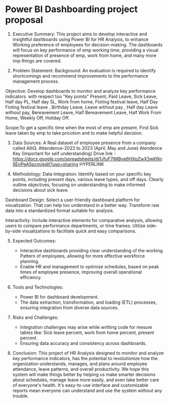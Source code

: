 # Power BI Dashboarding project proposal

1. Executive Summary:
This project aims to develop interactive and insightful dashboards using Power BI for HR Analysis, to enhance Working preference of employees for decision-making.
The dashboards will focus on key performance of emp working time, providing a visual representation of presence of emp, work from home, and many more imp things are covered.

3. Problem Statement:
Background: An evaluation is required to identify shortcomings and recommend improvements to the performance management process.
   
Objective: Develop dashboards to monitor and analyze key performance indicators.
with respect too "Key points" 
Present, Paid Leave, Sick Leave, Half day PL, Half day SL, Work from home, Floting festival leave, Half Day Floting festival leave , Birthday Leave, Leave without pay , Half day Leave without pay, Bereavement Leave, Half Bereavement Leave, Half Work From Home, Weekly Off, Holiday Off.

Scope:To get a specific time when the most of emp are present.
	Find Sick leave taken by emp to take pricotion and to make helpful decision.

3. Data Sources:
	A Real dataset of employee presence from a company called AtliQ.
		Attendence-2022 to 2023 (April, May and June)
		Atendence Key (Important for self understanding)
	Drive link -https://docs.google.com/spreadsheets/d/1JfuF7IMBye6HXpZwX3wKNn9EnPeA5pcm/edit?usp=sharing HYPERLINK

4. Methodology:
Data Integration: Identify based on your specific key points, including present days, various leave types, and off days.
	Clearly outline objectives, focusing on understanding to make informed decisions 	about sick leave.

Dashboard Design: Select a user-friendly dashboard platform for visualization.
	That can help too understand in a better way.
	Transform raw data into a standardized format suitable for analysis.
   
Interactivity: Include interactive elements for comparative analysis, allowing users to compare performance departments, or time frames.
	Utilize side-by-side visualizations to facilitate quick and easy comparisons.

5. Expected Outcomes:
   - Interactive dashboards providing clear understanding of the working Pattern of 	employees, allowing for more effective workforce planning.
   - Enable HR and management to optimize schedules, based on peak times of 	employee presence, improving overall operational efficiency.

6. Tools and Technologies:
   - Power BI for dashboard development.
   - The data extraction, transformation, and loading (ETL) processes, ensuring integration from diverse data sources.

7. Risks and Challenges:
   - Integration challenges may arise while writting code for mesure tables like: 
	Sick leave percent, work from home percent, present percent.   
   - Ensuring data accuracy and consistency across dashboards.

8. Conclusion:
   This project of HR Analysis designed to monitor and analyze key performance indicators, has the potential to revolutionize how the organization understands, manages, and plans around employee attendance, leave patterns, and overall productivity.
   We hope this system will make things better by helping us make smarter decisions about schedules, manage leave more easily, and even take better care of everyone's health.
   It's easy-to-use interface and customizable reports mean everyone can understand and use the system without any trouble.
